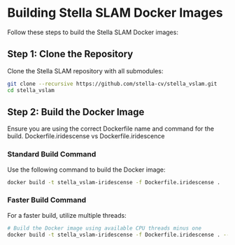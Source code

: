 # Building Stella SLAM Docker Images

Follow these steps to build the Stella SLAM Docker images:

## Step 1: Clone the Repository
Clone the Stella SLAM repository with all submodules:
```bash
git clone --recursive https://github.com/stella-cv/stella_vslam.git
cd stella_vslam
```

## Step 2: Build the Docker Image
Ensure you are using the correct Dockerfile name and command for the build.
Dockerfile.iridescense vs Dockerfile.iridescence

### Standard Build Command
Use the following command to build the Docker image:
```bash
docker build -t stella_vslam-iridescense -f Dockerfile.iridescense .
```

### Faster Build Command
For a faster build, utilize multiple threads:
```bash
# Build the Docker image using available CPU threads minus one
docker build -t stella_vslam-iridescense -f Dockerfile.iridescense . --build-arg NUM_THREADS=$(expr $(nproc) - 1)
